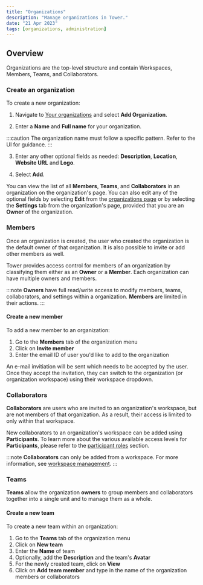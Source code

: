 ```yaml
---
title: "Organizations"
description: "Manage organizations in Tower."
date: "21 Apr 2023"
tags: [organizations, administration]
---
```


## Overview

Organizations are the top-level structure and contain Workspaces, Members, Teams, and Collaborators.

### Create an organization

To create a new organization:

1. Navigate to [Your organizations](https://tower.nf/orgs) and select **Add Organization**.

2. Enter a **Name** and **Full name** for your organization.

:::caution
The organization name must follow a specific pattern. Refer to the UI for guidance.
:::

3. Enter any other optional fields as needed: **Description**, **Location**, **Website URL** and **Logo**.

4. Select **Add**.

You can view the list of all **Members**, **Teams**, and **Collaborators** in an organization on the organization's page. You can also edit any of the optional fields by selecting **Edit** from the [organizations page](https://tower.nf/orgs) or by selecting the **Settings** tab from the organization's page, provided that you are an **Owner** of the organization.

### Members

Once an organization is created, the user who created the organization is the default owner of that organization. It is also possible to invite or add other members as well.

Tower provides access control for members of an organization by classifying them either as an **Owner** or a **Member**. Each organization can have multiple owners and members.

:::note
**Owners** have full read/write access to modify members, teams, collaborators, and settings within a organization. **Members** are limited in their actions.
:::

#### Create a new member

To add a new member to an organization:

1. Go to the **Members** tab of the organization menu
2. Click on **Invite member**
3. Enter the email ID of user you'd like to add to the organization

An e-mail invitiation will be sent which needs to be accepted by the user. Once they accept the invitation, they can switch to the organization (or organization workspace) using their workspace dropdown.

### Collaborators

**Collaborators** are users who are invited to an organization's workspace, but are not members of that organization. As a result, their access is limited to only within that workspace.

New collaborators to an organization's workspace can be added using **Participants**. To learn more about the various available access levels for **Participants**, please refer to the [participant roles](./workspace-management#participant-roles) section.

:::note
**Collaborators** can only be added from a workspace. For more information, see [workspace management](./workspace-management#create-a-new-workspace).
:::

### Teams

**Teams** allow the organization **owners** to group members and collaborators together into a single unit and to manage them as a whole.

#### Create a new team

To create a new team within an organization:

1. Go to the **Teams** tab of the organization menu
2. Click on **New team**
3. Enter the **Name** of team
4. Optionally, add the **Description** and the team's **Avatar**
5. For the newly created team, click on **View**
6. Click on **Add team member** and type in the name of the organization members or collaborators
